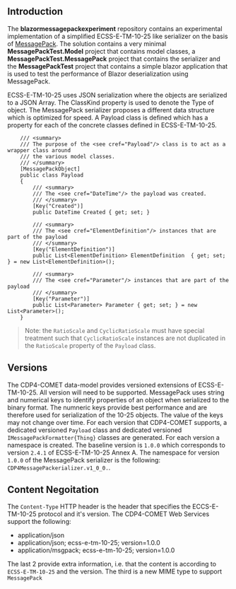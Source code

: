 ## Introduction

The **blazormessagepackexperiment** repository contains an experimental implementation of a simplified ECSS-E-TM-10-25 like serializer on the basis of [MessagePack](https://github.com/MessagePack-CSharp/MessagePack-CSharp). The solution contains a very minimal **MessagePackTest.Model** project that contains model classes, a **MessagePackTest.MessagePack** project that contains the serializer and the **MessagePackTest** project that contains a simple blazor application that is used to test the performance of Blazor deserialization using MessagePack.

ECSS-E-TM-10-25 uses JSON serialization where the objects are serialized to a JSON Array. The ClassKind property is used to denote the Type of object. The MessagePack serializer proposes a different data structure which is optimized for speed. A Payload class is defined which has a property for each of the concrete classes defined in ECSS-E-TM-10-25. 

```
    /// <summary>
    /// The purpose of the <see cref="Payload"/> class is to act as a wrapper class around
    /// the various model classes.
    /// </summary>
    [MessagePackObject]
    public class Payload
    {
        /// <summary>
        /// The <see cref="DateTime"/> the payload was created.
        /// </summary>
        [Key("Created")]
        public DateTime Created { get; set; }

        /// <summary>
        /// The <see cref="ElementDefinition"/> instances that are part of the payload
        /// </summary>
        [Key("ElementDefinition")]
        public List<ElementDefinition> ElementDefinition  { get; set; } = new List<ElementDefinition>();

        /// <summary>
        /// The <see cref="Parameter"/> instances that are part of the payload
        /// </summary>
        [Key("Parameter")]
        public List<Parameter> Parameter { get; set; } = new List<Parameter>();
    }

```

> Note: the `RatioScale` and `CyclicRatioScale` must have special treatment such that `CyclicRatioScale` instances are not duplicated in the `RatioScale` property of the `Payload` class.

## Versions

The CDP4-COMET data-model provides versioned extensions of ECSS-E-TM-10-25. All version will need to be supported. MessagePack uses string and numerical keys to identify properties of an object when serialized to the binary format. The numneric keys provide best performance and are therefore used for serialization of the 10-25 objects. The value of the keys may not change over time. For each version that CDP4-COMET supports, a dedicated versioned `Payload` class and dedicated versioned `IMessagePackFormatter{Thing}` classes are generated. For each version a namespace is created. The baseline version is `1.0.0` which corresponds to version `2.4.1` of ECSS-E-TM-10-25 Annex A. The namespace for version `1.0.0` of the MessagePack serializer is the following: `CDP4MessagePackerializer.v1_0_0.`.

## Content Negoitation

The `Content-Type` HTTP header is the header that specifies the ECCS-E-TM-10-25 protocol and it's version. The CDP4-COMET Web Services support the following:
  
  * application/json
  * application/json; ecss-e-tm-10-25; version=1.0.0
  * application/msgpack; ecss-e-tm-10-25; version=1.0.0

The last 2 provide extra information, i.e. that the content is according to `ECSS-E-TM-10-25` and the version. The third is a new MIME type to support `MessagePack`
